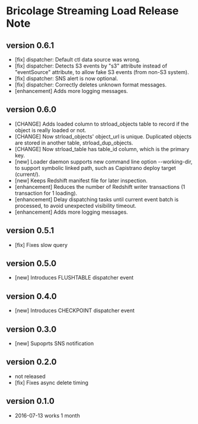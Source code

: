 # Bricolage Streaming Load Release Note

## version 0.6.1

- [fix] dispatcher: Default ctl data source was wrong.
- [fix] dispatcher: Detects S3 events by "s3" attribute instead of "eventSource" attribute, to allow fake S3 events (from non-S3 system).
- [fix] dispatcher: SNS alert is now optional.
- [fix] dispatcher: Correctly deletes unknown format messages.
- [enhancement] Adds more logging messages.

## version 0.6.0

- [CHANGE] Adds loaded column to strload_objects table to record if the object is really loaded or not.
- [CHANGE] Now strload_objects' object_url is unique.  Duplicated objects are stored in another table, strload_dup_objects.
- [CHANGE] Now strload_table has table_id column, which is the primary key.
- [new] Loader daemon supports new command line option --working-dir, to support symbolic linked path, such as Capistrano deploy target (current/).
- [new] Keeps Redshift manifest file for later inspection.
- [enhancement] Reduces the number of Redshift writer transactions (1 transaction for 1 loading).
- [enhancement] Delay dispatching tasks until current event batch is processed, to avoid unexpected visibility timeout.
- [enhancement] Adds more logging messages.

## version 0.5.1

- [fix] Fixes slow query

## version 0.5.0

- [new] Introduces FLUSHTABLE dispatcher event

## version 0.4.0

- [new] Introduces CHECKPOINT dispatcher event

## version 0.3.0

- [new] Supoprts SNS notification

## version 0.2.0

- not released
- [fix] Fixes async delete timing

## version 0.1.0

- 2016-07-13 works 1 month
